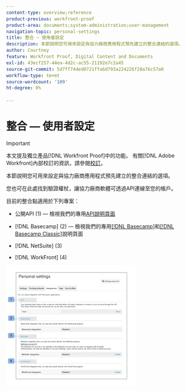 ```yaml
---
content-type: overview;reference
product-previous: workfront-proof
product-area: documents;system-administration;user-management
navigation-topic: personal-settings
title: 整合 — 使用者設定
description: 本節說明您可用來設定與協力廠商應用程式預先建立的整合連結的選項。
author: Courtney
feature: Workfront Proof, Digital Content and Documents
exl-id: 43ecf257-44ea-4d2c-ac55-21192e7c2a45
source-git-commit: 5d7ff744ed0721ffa6d793a224226f28a76c57a0
workflow-type: tm+mt
source-wordcount: '109'
ht-degree: 0%

---
```


# 整合 — 使用者設定

>[!IMPORTANT]
>
>本文提及獨立產品[!DNL Workfront Proof]中的功能。 有關[!DNL Adobe Workfront]內部校訂的資訊，請參閱[校訂](../../../review-and-approve-work/proofing/proofing.md)。

本節說明您可用來設定與協力廠商應用程式預先建立的整合連結的選項。

您也可在此處找到驗證權杖，讓協力廠商軟體可透過API連線至您的帳戶。

目前的整合點適用於下列專案：

* 公開API (1) — 檢視我們的專用[API說明頁面](https://api.proofhq.com/)
* [!DNL Basecamp] (2) — 檢視我們的專用[[!DNL Basecamp]](https://support.workfront.com/hc/en-us/sections/115000911927-Basecamp)和[[!DNL Basecamp Classic]](https://support.workfront.com/hc/en-us/categories/115000588707-Basecamp-Classic)說明頁面

* [!DNL NetSuite] (3)
* [!DNL WorkFront] (4)

![Integrations_tab_-_Personal_Settings.png](assets/integrations-tab---personal-settings-350x323.png)
